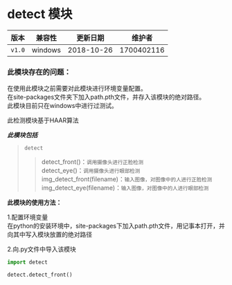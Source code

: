 # detect 模块

  **版本**   | **兼容性** | **更新日期** | **维护者**  
  ----      | -----      | ------ | -------
  `v1.0`    | windows    | 2018-10-26   | 1700402116  

### 此模块存在的问题：  
在使用此模块之前需要对此模块进行环境变量配置。  
在site-packages文件夹下加入path.pth文件，并存入该模块的绝对路径。  
此模块目前只在windows中进行过测试。  



此检测模块基于HAAR算法  

***此模块包括***  

>`detect`
>>detect_front()：`调用摄像头进行正脸检测`  
>>detect_eye()：`调用摄像头进行眼部检测`  
>>img_detect_front(filename)：`输入图像，对图像中的人进行正脸检测`  
>>img_detect_eye(filename)：`输入图像，对图像中的人进行眼部检测`  

**此模块的使用方法：**

1.配置环境变量  
在python的安装环境中，site-packages下加入path.pth文件，用记事本打开，并向其中写入模块放置的绝对路径 

2.向.py文件中导入该模块

```python
import detect

detect.detect_front()

```

